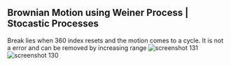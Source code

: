 
## Brownian Motion using Weiner Process | Stocastic Processes

Break lies when 360 index resets and the motion comes to a cycle. It is not a error and can be removed by increasing range
![screenshot 131](https://user-images.githubusercontent.com/24922775/45594678-596b6200-b9bc-11e8-8abe-8f0f9615a4ec.png)
![screenshot 130](https://user-images.githubusercontent.com/24922775/45594679-596b6200-b9bc-11e8-9085-38322f4d7d0c.png)
